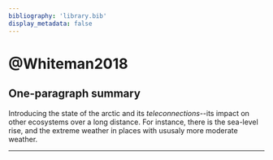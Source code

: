 ```yaml
---
bibliography: 'library.bib'
display_metadata: false
---
```


# @Whiteman2018

## One-paragraph summary

Introducing the state of the arctic and its _teleconnections_--its impact on other ecosystems over a long distance. For instance, there is the sea-level rise, and the extreme weather in places with ususaly more moderate weather.

---